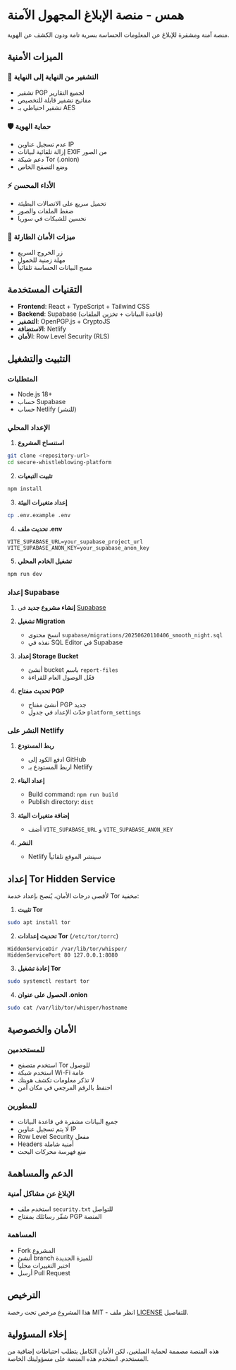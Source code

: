 # همس - منصة الإبلاغ المجهول الآمنة

منصة آمنة ومشفرة للإبلاغ عن المعلومات الحساسة بسرية تامة ودون الكشف عن الهوية.

## الميزات الأمنية

### 🔐 التشفير من النهاية إلى النهاية
- تشفير PGP لجميع التقارير
- مفاتيح تشفير قابلة للتخصيص
- تشفير احتياطي بـ AES

### 🛡️ حماية الهوية
- عدم تسجيل عناوين IP
- إزالة تلقائية لبيانات EXIF من الصور
- دعم شبكة Tor (.onion)
- وضع التصفح الخاص

### ⚡ الأداء المحسن
- تحميل سريع على الاتصالات البطيئة
- ضغط الملفات والصور
- تحسين للشبكات في سوريا

### 🚨 ميزات الأمان الطارئة
- زر الخروج السريع
- مهلة زمنية للخمول
- مسح البيانات الحساسة تلقائياً

## التقنيات المستخدمة

- **Frontend**: React + TypeScript + Tailwind CSS
- **Backend**: Supabase (قاعدة البيانات + تخزين الملفات)
- **التشفير**: OpenPGP.js + CryptoJS
- **الاستضافة**: Netlify
- **الأمان**: Row Level Security (RLS)

## التثبيت والتشغيل

### المتطلبات
- Node.js 18+
- حساب Supabase
- حساب Netlify (للنشر)

### الإعداد المحلي

1. **استنساخ المشروع**
```bash
git clone <repository-url>
cd secure-whistleblowing-platform
```

2. **تثبيت التبعيات**
```bash
npm install
```

3. **إعداد متغيرات البيئة**
```bash
cp .env.example .env
```

4. **تحديث ملف .env**
```env
VITE_SUPABASE_URL=your_supabase_project_url
VITE_SUPABASE_ANON_KEY=your_supabase_anon_key
```

5. **تشغيل الخادم المحلي**
```bash
npm run dev
```

### إعداد Supabase

1. **إنشاء مشروع جديد** في [Supabase](https://supabase.com)

2. **تشغيل Migration**
   - انسخ محتوى `supabase/migrations/20250620110406_smooth_night.sql`
   - نفذه في SQL Editor في Supabase

3. **إعداد Storage Bucket**
   - أنشئ bucket باسم `report-files`
   - فعّل الوصول العام للقراءة

4. **تحديث مفتاح PGP**
   - أنشئ مفتاح PGP جديد
   - حدّث الإعداد في جدول `platform_settings`

### النشر على Netlify

1. **ربط المستودع**
   - ادفع الكود إلى GitHub
   - اربط المستودع بـ Netlify

2. **إعداد البناء**
   - Build command: `npm run build`
   - Publish directory: `dist`

3. **إضافة متغيرات البيئة**
   - أضف `VITE_SUPABASE_URL` و `VITE_SUPABASE_ANON_KEY`

4. **النشر**
   - Netlify سينشر الموقع تلقائياً

## إعداد Tor Hidden Service

لأقصى درجات الأمان، يُنصح بإعداد خدمة Tor مخفية:

1. **تثبيت Tor**
```bash
sudo apt install tor
```

2. **تحديث إعدادات Tor** (`/etc/tor/torrc`)
```
HiddenServiceDir /var/lib/tor/whisper/
HiddenServicePort 80 127.0.0.1:8080
```

3. **إعادة تشغيل Tor**
```bash
sudo systemctl restart tor
```

4. **الحصول على عنوان .onion**
```bash
sudo cat /var/lib/tor/whisper/hostname
```

## الأمان والخصوصية

### للمستخدمين
- استخدم متصفح Tor للوصول
- استخدم شبكة Wi-Fi عامة
- لا تذكر معلومات تكشف هويتك
- احتفظ بالرقم المرجعي في مكان آمن

### للمطورين
- جميع البيانات مشفرة في قاعدة البيانات
- لا يتم تسجيل عناوين IP
- Row Level Security مفعل
- Headers أمنية شاملة
- منع فهرسة محركات البحث

## الدعم والمساهمة

### الإبلاغ عن مشاكل أمنية
- استخدم ملف `security.txt` للتواصل
- شفّر رسائلك بمفتاح PGP المنصة

### المساهمة
- Fork المشروع
- أنشئ branch للميزة الجديدة
- اختبر التغييرات محلياً
- أرسل Pull Request

## الترخيص

هذا المشروع مرخص تحت رخصة MIT - انظر ملف [LICENSE](LICENSE) للتفاصيل.

## إخلاء المسؤولية

هذه المنصة مصممة لحماية المبلغين، لكن الأمان الكامل يتطلب احتياطات إضافية من المستخدم. استخدم هذه المنصة على مسؤوليتك الخاصة.